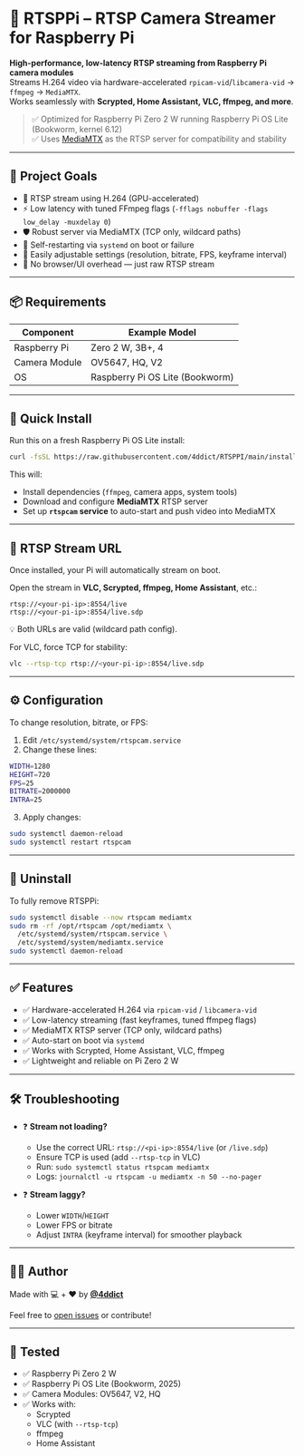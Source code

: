 # 📡 RTSPPi – RTSP Camera Streamer for Raspberry Pi

**High-performance, low-latency RTSP streaming from Raspberry Pi camera modules**  
Streams H.264 video via hardware-accelerated `rpicam-vid`/`libcamera-vid` → `ffmpeg` → `MediaMTX`.  
Works seamlessly with **Scrypted, Home Assistant, VLC, ffmpeg, and more**.

> ✅ Optimized for Raspberry Pi Zero 2 W running Raspberry Pi OS Lite (Bookworm, kernel 6.12)  
> ✅ Uses [MediaMTX](https://github.com/bluenviron/mediamtx) as the RTSP server for compatibility and stability

---

## 🎯 Project Goals

- 📡 RTSP stream using H.264 (GPU-accelerated)  
- ⚡️ Low latency with tuned FFmpeg flags (`-fflags nobuffer -flags low_delay -muxdelay 0`)  
- 🛡️ Robust server via MediaMTX (TCP only, wildcard paths)  
- 🔄 Self-restarting via `systemd` on boot or failure  
- 💾 Easily adjustable settings (resolution, bitrate, FPS, keyframe interval)  
- 🚫 No browser/UI overhead — just raw RTSP stream  

---

## 📦 Requirements

| Component        | Example Model     |
|------------------|-------------------|
| Raspberry Pi     | Zero 2 W, 3B+, 4  |
| Camera Module    | OV5647, HQ, V2    |
| OS               | Raspberry Pi OS Lite (Bookworm) |

---

## 🚀 Quick Install

Run this on a fresh Raspberry Pi OS Lite install:

```bash
curl -fsSL https://raw.githubusercontent.com/4ddict/RTSPPI/main/install_rtspcam.sh -o install_rtspcam.sh && chmod +x install_rtspcam.sh && sudo ./install_rtspcam.sh
```

This will:

- Install dependencies (`ffmpeg`, camera apps, system tools)  
- Download and configure **MediaMTX** RTSP server  
- Set up **`rtspcam` service** to auto-start and push video into MediaMTX  

---

## 📡 RTSP Stream URL

Once installed, your Pi will automatically stream on boot.

Open the stream in **VLC, Scrypted, ffmpeg, Home Assistant**, etc.:

```
rtsp://<your-pi-ip>:8554/live
rtsp://<your-pi-ip>:8554/live.sdp
```

💡 Both URLs are valid (wildcard path config).  

For VLC, force TCP for stability:

```bash
vlc --rtsp-tcp rtsp://<your-pi-ip>:8554/live.sdp
```

---

## ⚙️ Configuration

To change resolution, bitrate, or FPS:

1. Edit `/etc/systemd/system/rtspcam.service`
2. Change these lines:

```bash
WIDTH=1280
HEIGHT=720
FPS=25
BITRATE=2000000
INTRA=25
```

3. Apply changes:

```bash
sudo systemctl daemon-reload
sudo systemctl restart rtspcam
```

---

## 🧹 Uninstall

To fully remove RTSPPi:

```bash
sudo systemctl disable --now rtspcam mediamtx
sudo rm -rf /opt/rtspcam /opt/mediamtx \
  /etc/systemd/system/rtspcam.service \
  /etc/systemd/system/mediamtx.service
sudo systemctl daemon-reload
```

---

## ✅ Features

- ✅ Hardware-accelerated H.264 via `rpicam-vid` / `libcamera-vid`  
- ✅ Low-latency streaming (fast keyframes, tuned ffmpeg flags)  
- ✅ MediaMTX RTSP server (TCP only, wildcard paths)  
- ✅ Auto-start on boot via `systemd`  
- ✅ Works with Scrypted, Home Assistant, VLC, ffmpeg  
- ✅ Lightweight and reliable on Pi Zero 2 W  

---

## 🛠️ Troubleshooting

- ❓ **Stream not loading?**
  - Use the correct URL: `rtsp://<pi-ip>:8554/live` (or `/live.sdp`)
  - Ensure TCP is used (add `--rtsp-tcp` in VLC)
  - Run: `sudo systemctl status rtspcam mediamtx`
  - Logs: `journalctl -u rtspcam -u mediamtx -n 50 --no-pager`

- ❓ **Stream laggy?**
  - Lower `WIDTH`/`HEIGHT`
  - Lower FPS or bitrate
  - Adjust `INTRA` (keyframe interval) for smoother playback

---

## 👨‍💻 Author

Made with 💻 + ❤️ by [**@4ddict**](https://github.com/4ddict)  

Feel free to [open issues](https://github.com/4ddict/RTSPPI/issues) or contribute!

---

## 🧪 Tested

- ✅ Raspberry Pi Zero 2 W  
- ✅ Raspberry Pi OS Lite (Bookworm, 2025)  
- ✅ Camera Modules: OV5647, V2, HQ  
- ✅ Works with:  
  - Scrypted  
  - VLC (with `--rtsp-tcp`)  
  - ffmpeg  
  - Home Assistant  
